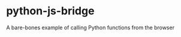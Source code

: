 python-js-bridge
================

A bare-bones example of calling Python functions from the browser
